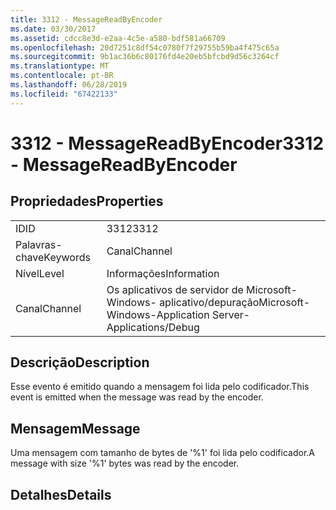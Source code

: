 ```yaml
---
title: 3312 - MessageReadByEncoder
ms.date: 03/30/2017
ms.assetid: cdcc8e3d-e2aa-4c5e-a580-bdf581a66709
ms.openlocfilehash: 20d7251c8df54c0780f7f29755b59ba4f475c65a
ms.sourcegitcommit: 9b1ac36b6c80176fd4e20eb5bfcbd9d56c3264cf
ms.translationtype: MT
ms.contentlocale: pt-BR
ms.lasthandoff: 06/28/2019
ms.locfileid: "67422133"
---
```

# <a name="3312---messagereadbyencoder"></a><span data-ttu-id="30009-102">3312 - MessageReadByEncoder</span><span class="sxs-lookup"><span data-stu-id="30009-102">3312 - MessageReadByEncoder</span></span>
## <a name="properties"></a><span data-ttu-id="30009-103">Propriedades</span><span class="sxs-lookup"><span data-stu-id="30009-103">Properties</span></span>  
  
|||  
|-|-|  
|<span data-ttu-id="30009-104">ID</span><span class="sxs-lookup"><span data-stu-id="30009-104">ID</span></span>|<span data-ttu-id="30009-105">3312</span><span class="sxs-lookup"><span data-stu-id="30009-105">3312</span></span>|  
|<span data-ttu-id="30009-106">Palavras-chave</span><span class="sxs-lookup"><span data-stu-id="30009-106">Keywords</span></span>|<span data-ttu-id="30009-107">Canal</span><span class="sxs-lookup"><span data-stu-id="30009-107">Channel</span></span>|  
|<span data-ttu-id="30009-108">Nível</span><span class="sxs-lookup"><span data-stu-id="30009-108">Level</span></span>|<span data-ttu-id="30009-109">Informações</span><span class="sxs-lookup"><span data-stu-id="30009-109">Information</span></span>|  
|<span data-ttu-id="30009-110">Canal</span><span class="sxs-lookup"><span data-stu-id="30009-110">Channel</span></span>|<span data-ttu-id="30009-111">Os aplicativos de servidor de Microsoft-Windows- aplicativo/depuração</span><span class="sxs-lookup"><span data-stu-id="30009-111">Microsoft-Windows-Application Server-Applications/Debug</span></span>|  
  
## <a name="description"></a><span data-ttu-id="30009-112">Descrição</span><span class="sxs-lookup"><span data-stu-id="30009-112">Description</span></span>  
 <span data-ttu-id="30009-113">Esse evento é emitido quando a mensagem foi lida pelo codificador.</span><span class="sxs-lookup"><span data-stu-id="30009-113">This event is emitted when the message was read by the encoder.</span></span>  
  
## <a name="message"></a><span data-ttu-id="30009-114">Mensagem</span><span class="sxs-lookup"><span data-stu-id="30009-114">Message</span></span>  
 <span data-ttu-id="30009-115">Uma mensagem com tamanho de bytes de '%1' foi lida pelo codificador.</span><span class="sxs-lookup"><span data-stu-id="30009-115">A message with size '%1' bytes was read by the encoder.</span></span>  
  
## <a name="details"></a><span data-ttu-id="30009-116">Detalhes</span><span class="sxs-lookup"><span data-stu-id="30009-116">Details</span></span>
